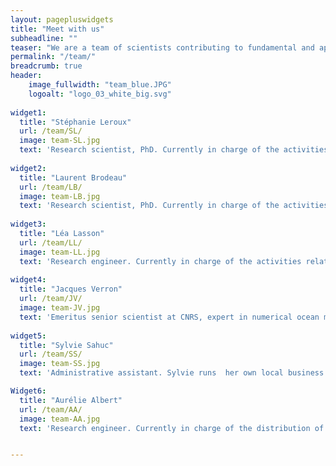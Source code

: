 ```yaml
---
layout: pagepluswidgets
title: "Meet with us"
subheadline: ""
teaser: "We are a team of scientists contributing to fundamental and applied research projects on the oceans and inland waters."
permalink: "/team/"
breadcrumb: true
header:
    image_fullwidth: "team_blue.JPG"
    logoalt: "logo_03_white_big.svg"
 
widget1:
  title: "Stéphanie Leroux"
  url: /team/SL/
  image: team-SL.jpg
  text: 'Research scientist, PhD. Currently in charge of the activities related to ensemble approaches in ocean numerical modeling and data analysis. [...]'
  
widget2:
  title: "Laurent Brodeau"
  url: /team/LB/
  image: team-LB.jpg
  text: 'Research scientist, PhD. Currently in charge of the activities related to high-resolution modeling of the ocean, High Performance Computing issues, coupling of GCM components, and model configurations. [...]'
  
widget3:
  title: "Léa Lasson"
  url: /team/LL/
  image: team-LL.jpg
  text: 'Research engineer. Currently in charge of the activities related to the spatial hydrology in the project context VOLODIA. [...]'
  
widget4:
  title: "Jacques Verron"
  url: /team/JV/
  image: team-JV.jpg
  text: 'Emeritus senior scientist at CNRS, expert in numerical ocean modeling, data assimilation and spatial observation. He is CEO and founder of Ocean Next [...]' 
 
widget5:
  title: "Sylvie Sahuc"
  url: /team/SS/
  image: team-SS.jpg
  text: 'Administrative assistant. Sylvie runs  her own local business named Interligne Secretariat, that offers high-quality administrative expertise and support for  small-size entreprises, startups, etc.  [...]'

Widget6:
  title: "Aurélie Albert"
  url: /team/AA/
  image: team-AA.jpg
  text: 'Research engineer. Currently in charge of the distribution of high-resolution simulations of the ocean, fine scales analysis and big data management and solutions. [...]'


---
```

